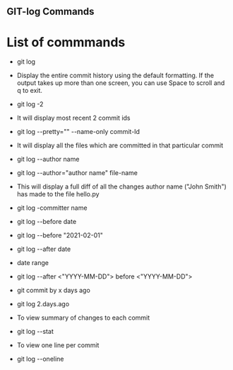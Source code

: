 ## GIT-log Commands
# List of commmands 
- git log
- Display the entire commit history using the default formatting. If the output takes up more than one  screen, you can use Space to scroll and q to exit.

- git log -2
- It will display most recent 2 commit ids

- git log --pretty="" --name-only commit-Id
- It will display all the files which are committed in that particular commit

- git log --author name
- git log --author="author name" file-name
- This will display a full diff of all the changes author name ("John Smith") has made to the file  hello.py

- git log -committer name

- git log --before date
- git log --before "2021-02-01"
- git log --after date
 
- date range
- git log --after <"YYYY-MM-DD">  before <"YYYY-MM-DD">

- git commit by x days ago
- git log 2.days.ago

- To view summary of changes to each commit
- git log --stat

- To view one line per commit
- git log --oneline